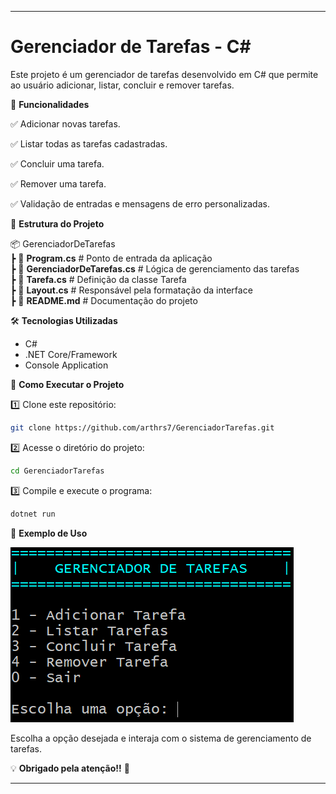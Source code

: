 
---

# Gerenciador de Tarefas - C#

Este projeto é um gerenciador de tarefas desenvolvido em C# que permite ao usuário adicionar, listar, concluir e remover tarefas.

🚀 **Funcionalidades**

✅ Adicionar novas tarefas.

✅ Listar todas as tarefas cadastradas.

✅ Concluir uma tarefa.

✅ Remover uma tarefa.

✅ Validação de entradas e mensagens de erro personalizadas.

📂 **Estrutura do Projeto**

📦 GerenciadorDeTarefas  
┣ 📜 **Program.cs** # Ponto de entrada da aplicação  
┣ 📜 **GerenciadorDeTarefas.cs** # Lógica de gerenciamento das tarefas  
┣ 📜 **Tarefa.cs** # Definição da classe Tarefa  
┣ 📜 **Layout.cs** # Responsável pela formatação da interface  
┣ 📜 **README.md** # Documentação do projeto  

🛠 **Tecnologias Utilizadas**

- C#
- .NET Core/Framework
- Console Application

📌 **Como Executar o Projeto**

1️⃣ Clone este repositório:

```bash
git clone https://github.com/arthrs7/GerenciadorTarefas.git
```

2️⃣ Acesse o diretório do projeto:

```bash
cd GerenciadorTarefas
```

3️⃣ Compile e execute o programa:

```bash
dotnet run
```

📝 **Exemplo de Uso**

![alt text](exemplo.png)

Escolha a opção desejada e interaja com o sistema de gerenciamento de tarefas.

💡 **Obrigado pela atenção!!** 🚀

---
